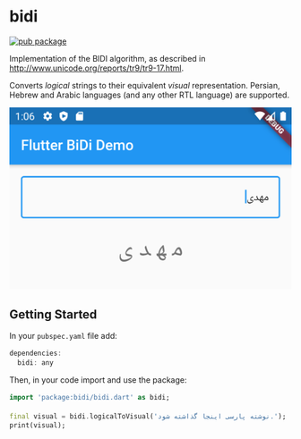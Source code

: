 # bidi
[![pub package](https://img.shields.io/pub/v/bidi.svg)](https://pub.dartlang.org/packages/bidi)

Implementation of the BIDI algorithm, as described in http://www.unicode.org/reports/tr9/tr9-17.html.

Converts *logical* strings to their equivalent *visual* representation. Persian, Hebrew and Arabic languages (and any other RTL language) are supported.


![Screenshot](screenshots/mahdi.png)

## Getting Started
In your `pubspec.yaml` file add:

```dart
dependencies:
  bidi: any
```
Then, in your code import and use the package:
```dart
import 'package:bidi/bidi.dart' as bidi;

final visual = bidi.logicalToVisual('نوشته پارسی اینجا گذاشته شود.');
print(visual);
```